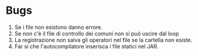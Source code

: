 # Bugs
1. Se i file non esistono danno errore.
2. Se non c'è il file di controllo dei comuni non si può uscire dal loop
3. La registrazione non salva gli operatori nel file se la cartella non esiste.
4. Far sì che l'autocompilatore inserisca i file statici nel JAR.
